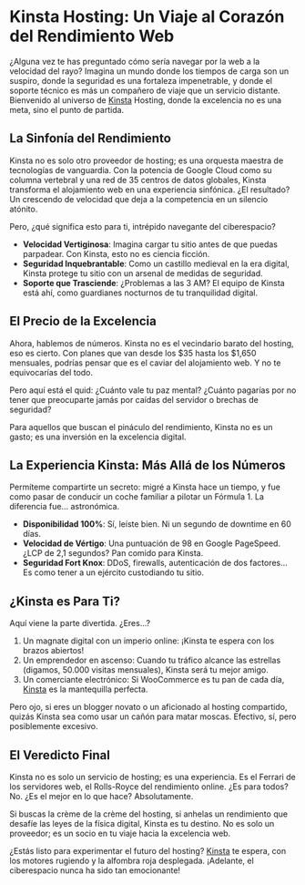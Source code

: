 # Kinsta Hosting: Un Viaje al Corazón del Rendimiento Web

¿Alguna vez te has preguntado cómo sería navegar por la web a la velocidad del rayo? Imagina un mundo donde los tiempos de carga son un suspiro, donde la seguridad es una fortaleza impenetrable, y donde el soporte técnico es más un compañero de viaje que un servicio distante. Bienvenido al universo de [Kinsta](https://kinsta.com/pricing/?kaid=KTAXXKDXLIBP) Hosting, donde la excelencia no es una meta, sino el punto de partida.

## La Sinfonía del Rendimiento

Kinsta no es solo otro proveedor de hosting; es una orquesta maestra de tecnologías de vanguardia. Con la potencia de Google Cloud como su columna vertebral y una red de 35 centros de datos globales, Kinsta transforma el alojamiento web en una experiencia sinfónica. ¿El resultado? Un crescendo de velocidad que deja a la competencia en un silencio atónito.

Pero, ¿qué significa esto para ti, intrépido navegante del ciberespacio?

- **Velocidad Vertiginosa**: Imagina cargar tu sitio antes de que puedas parpadear. Con Kinsta, esto no es ciencia ficción.
- **Seguridad Inquebrantable**: Como un castillo medieval en la era digital, Kinsta protege tu sitio con un arsenal de medidas de seguridad.
- **Soporte que Trasciende**: ¿Problemas a las 3 AM? El equipo de Kinsta está ahí, como guardianes nocturnos de tu tranquilidad digital.

## El Precio de la Excelencia

Ahora, hablemos de números. Kinsta no es el vecindario barato del hosting, eso es cierto. Con planes que van desde los $35 hasta los $1,650 mensuales, podrías pensar que es el caviar del alojamiento web. Y no te equivocarías del todo.

Pero aquí está el quid: ¿Cuánto vale tu paz mental? ¿Cuánto pagarías por no tener que preocuparte jamás por caídas del servidor o brechas de seguridad?

Para aquellos que buscan el pináculo del rendimiento, Kinsta no es un gasto; es una inversión en la excelencia digital.

## La Experiencia Kinsta: Más Allá de los Números

Permíteme compartirte un secreto: migré a Kinsta hace un tiempo, y fue como pasar de conducir un coche familiar a pilotar un Fórmula 1. La diferencia fue... astronómica.

- **Disponibilidad 100%**: Sí, leíste bien. Ni un segundo de downtime en 60 días.
- **Velocidad de Vértigo**: Una puntuación de 98 en Google PageSpeed. ¿LCP de 2,1 segundos? Pan comido para Kinsta.
- **Seguridad Fort Knox**: DDoS, firewalls, autenticación de dos factores... Es como tener a un ejército custodiando tu sitio.

## ¿Kinsta es Para Ti?

Aquí viene la parte divertida. ¿Eres...?

1. Un magnate digital con un imperio online: ¡Kinsta te espera con los brazos abiertos!
2. Un emprendedor en ascenso: Cuando tu tráfico alcance las estrellas (digamos, 50.000 visitas mensuales), Kinsta será tu mejor amigo.
3. Un comerciante electrónico: Si WooCommerce es tu pan de cada día, [Kinsta](https://kinsta.com/pricing/?kaid=KTAXXKDXLIBP) es la mantequilla perfecta.

Pero ojo, si eres un blogger novato o un aficionado al hosting compartido, quizás Kinsta sea como usar un cañón para matar moscas. Efectivo, sí, pero posiblemente excesivo.

## El Veredicto Final

Kinsta no es solo un servicio de hosting; es una experiencia. Es el Ferrari de los servidores web, el Rolls-Royce del rendimiento online. ¿Es para todos? No. ¿Es el mejor en lo que hace? Absolutamente.

Si buscas la crème de la crème del hosting, si anhelas un rendimiento que desafíe las leyes de la física digital, Kinsta es tu destino. No es solo un proveedor; es un socio en tu viaje hacia la excelencia web.

¿Estás listo para experimentar el futuro del hosting? [Kinsta](https://kinsta.com/pricing/?kaid=KTAXXKDXLIBP) te espera, con los motores rugiendo y la alfombra roja desplegada. ¡Adelante, el ciberespacio nunca ha sido tan emocionante!
